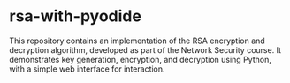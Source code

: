 # rsa-with-pyodide
This repository contains an implementation of the RSA encryption and decryption algorithm, developed as part of the Network Security course. It demonstrates key generation, encryption, and decryption using Python, with a simple web interface for interaction.
